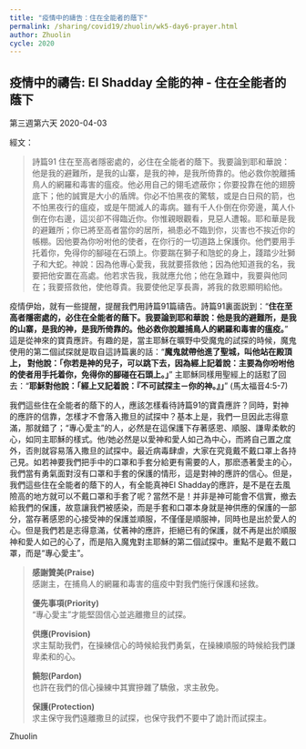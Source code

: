```yaml
---
title: "疫情中的禱告：住在全能者的蔭下"
permalink: /sharing/covid19/zhuolin/wk5-day6-prayer.html
author: Zhuolin
cycle: 2020
---
```

## 疫情中的禱告: El Shadday 全能的神 - 住在全能者的蔭下 

第三週第六天 2020-04-03  

經文：  
> 詩篇91 住在至高者隱密處的，必住在全能者的蔭下。我要論到耶和華說：他是我的避難所，是我的山寨，是我的神，是我所倚靠的。他必救你脫離捕鳥人的網羅和毒害的瘟疫。他必用自己的翎毛遮蔽你；你要投靠在他的翅膀底下；他的誠實是大小的盾牌。你必不怕黑夜的驚駭，或是白日飛的箭，也不怕黑夜行的瘟疫，或是午間滅人的毒病。雖有千人仆倒在你旁邊，萬人仆倒在你右邊，這災卻不得臨近你。你惟親眼觀看，見惡人遭報。耶和華是我的避難所；你已將至高者當你的居所，禍患必不臨到你，災害也不挨近你的帳棚。因他要為你吩咐他的使者，在你行的一切道路上保護你。他們要用手托着你，免得你的腳碰在石頭上。你要踹在獅子和虺蛇的身上，踐踏少壯獅子和大蛇。神說：因為他專心愛我，我就要搭救他；因為他知道我的名，我要把他安置在高處。他若求告我，我就應允他；他在急難中，我要與他同在；我要搭救他，使他尊貴。我要使他足享長壽，將我的救恩顯明給他。  

疫情伊始，就有一些提醒，提醒我們用詩篇91篇禱告。詩篇91裏面説到：“**住在至高者隱密處的，必住在全能者的蔭下。我要論到耶和華說：他是我的避難所，是我的山寨，是我的神，是我所倚靠的。他必救你脫離捕鳥人的網羅和毒害的瘟疫。**” 這是從神來的寶貴應許。有趣的是，當主耶穌在曠野中受魔鬼的試探的時候，魔鬼使用的第二個試探就是取自這詩篇裏的話：“**魔鬼就帶他進了聖城，叫他站在殿頂上， 對他說：「你若是神的兒子，可以跳下去，因為經上記着說：主要為你吩咐他的使者用手托着你，免得你的腳碰在石頭上。」**” 主耶穌同樣用聖經上的話懟了回去：“**耶穌對他說：「經上又記着說：『不可試探主－你的神。』」**” (馬太福音4:5-7)  

我們這些住在全能者的蔭下的人，應該怎樣看待詩篇91的寶貴應許？同時，對神的應許的信靠，怎樣才不會落入撒旦的試探中？基本上是，我們一旦因此志得意滿，那就錯了；“專心愛主”的人，必然是在這保護下存著感恩、順服、謙卑柔軟的心，如同主耶穌的樣式。他/她必然是以愛神和愛人如己為中心，而將自己置之度外，否則就容易落入撒旦的試探中。最近病毒肆虐，大家在究竟戴不戴口罩上各持己見。如若神要我們把手中的口罩和手套分給更有需要的人，那麽憑著愛主的心，我們當有勇氣面對沒有口罩和手套的保護的情形，這是對神的應許的信心。但是，我們這些住在全能者的蔭下的人，有全能真神El Shadday的應許，是不是在去風險高的地方就可以不戴口罩和手套了呢？當然不是！并非是神可能會不信實，撤去給我們的保護，故意讓我們被感染，而是手套和口罩本身就是神供應的保護的一部分，當存著感恩的心接受神的保護並順服，不僅僅是順服神，同時也是出於愛人的心。但是我們若是志得意滿，仗著神的應許，拒絕已有的保護，就不再是出於順服神和愛人如己的心了，而是陷入魔鬼對主耶穌的第二個試探中。重點不是戴不戴口罩，而是“專心愛主”。  

> **感謝贊美(Praise)**  
> 感謝主，在捕鳥人的網羅和毒害的瘟疫中對我們施行保護和拯救。  
>
> **優先事項(Priority)**  
> “專心愛主”才能堅固信心並逃離撒旦的試探。  
>
> **供應(Provision)**  
> 求主幫助我們，在操練信心的時候給我們勇氣，在操練順服的時候給我們謙卑柔和的心。  
>
> **饒恕(Pardon)**  
> 也許在我們的信心操練中其實摻雜了驕傲，求主赦免。  
>
> **保護(Protection)**  
> 求主保守我們遠離撒旦的試探，也保守我們不要中了詭計而試探主。  

Zhuolin  
